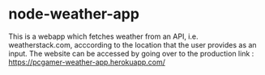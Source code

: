 # node-weather-app

This is a webapp which fetches weather from an API, i.e. weatherstack.com, acccording to the location that the user provides as an input.
The website can be accessed by going over to the production link : https://pcgamer-weather-app.herokuapp.com/
